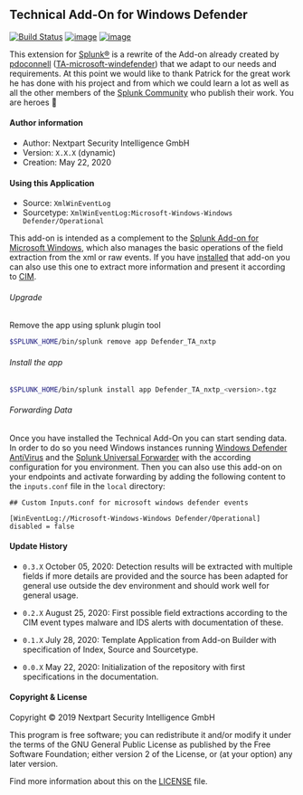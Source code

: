 ## Technical Add-On for Windows Defender

[![Build Status](https://dev.azure.com/NEXTPART/Splunking/_apis/build/status/Defender%20TA?repoName=Defender_TA_nxtp&branchName=main)](https://dev.azure.com/NEXTPART/Splunking/_build/latest?definitionId=169&repoName=Defender_TA_nxtp&branchName=main)
[![image](https://img.shields.io/badge/Maintained%20in-Azure%20DevOps-1f425f.svg?logo=Azure%20DevOps)](https://dev.azure.com/NEXTPART/Splunking)
[![image](https://img.shields.io/badge/Contact-NEXTPART-1abc9c.svg)](mailto:info@nextpart.io)

This extension for [Splunk®](https://www.splunk.com/) is a rewrite of the Add-on already created by
[pdoconnell](https://github.com/pdoconnell)
([TA-microsoft-windefender](https://github.com/pdoconnell/TA-microsoft-windefender)) that we adapt
to our needs and requirements. At this point we would like to thank Patrick for the great work he
has done with his project and from which we could learn a lot as well as all the other members of
the [Splunk Community](https://community.splunk.com/t5/Community/ct-p/en-us) who publish their work.
You are heroes :clap:

#### Author information

- Author: Nextpart Security Intelligence GmbH
- Version: `X.X.X` (dynamic)
- Creation: May 22, 2020

#### Using this Application

* Source: `XmlWinEventLog` 
* Sourcetype: `XmlWinEventLog:Microsoft-Windows-Windows Defender/Operational`

This add-on is intended as a complement to the
[Splunk Add-on for Microsoft Windows](https://splunkbase.splunk.com/app/742/), which also manages
the basic operations of the field extraction from the xml or raw events. If you have
[installed](https://docs.splunk.com/Documentation/WindowsAddOn/latest/User/Install) that add-on you
can also use this one to extract more information and present it according to
[CIM](https://docs.splunk.com/Documentation/CIM/latest/User/Overview).

###### Upgrade

Remove the app using splunk plugin tool

```bash
$SPLUNK_HOME/bin/splunk remove app Defender_TA_nxtp
```

###### Install the app

```bash
$SPLUNK_HOME/bin/splunk install app Defender_TA_nxtp_<version>.tgz
```

###### Forwarding Data

Once you have installed the Technical Add-On you can start sending data. In order to do so you need
Windows instances running
[Windows Defender AntiVirus](https://docs.microsoft.com/en-gb/windows/security/threat-protection/microsoft-defender-antivirus/microsoft-defender-antivirus-in-windows-10)
and the [Splunk Universal Forwarder](https://www.splunk.com/en_us/download/universal-forwarder.html)
with the according configuration for you environment. Then you can also use this add-on on your
endpoints and activate forwarding by adding the following content to the `inputs.conf` file in the
`local` directory:

```
## Custom Inputs.conf for microsoft windows defender events

[WinEventLog://Microsoft-Windows-Windows Defender/Operational]
disabled = false
```

#### Update History

- `0.3.X` October 05, 2020: Detection results will be extracted with multiple fields if more details
  are provided and the source has been adapted for general use outside the dev environment and
  should work well for general usage.

- `0.2.X` August 25, 2020: First possible field extractions according to the CIM event types malware
  and IDS alerts with documentation of these.

- `0.1.X` July 28, 2020: Template Application from Add-on Builder with specification of Index,
  Source and Sourcetype.

- `0.0.X` May 22, 2020: Initialization of the repository with first specifications in the
  documentation.

#### Copyright & License

Copyright © 2019 Nextpart Security Intelligence GmbH

This program is free software; you can redistribute it and/or modify it under the terms of the GNU
General Public License as published by the Free Software Foundation; either version 2 of the
License, or (at your option) any later version.

Find more information about this on the [LICENSE](./LICENSE) file.
